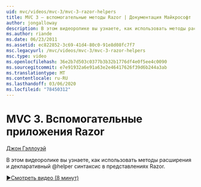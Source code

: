 ```yaml
---
uid: mvc/videos/mvc-3/mvc-3-razor-helpers
title: MVC 3 — вспомогательные методы Razor | Документация Майкрософт
author: jongalloway
description: В этом видеоролике вы узнаете, как использовать методы расширения и декларативный @helper синтаксис в представлениях Razor.
ms.author: riande
ms.date: 06/23/2011
ms.assetid: ec822852-3c69-41d4-80c0-91e8d08fc7f7
msc.legacyurl: /mvc/videos/mvc-3/mvc-3-razor-helpers
msc.type: video
ms.openlocfilehash: 36e2b7d503c0377b3b32b1776df4e0f5ee4c0090
ms.sourcegitcommit: e7e91932a6e91a63e2e46417626f39d6b244a3ab
ms.translationtype: MT
ms.contentlocale: ru-RU
ms.lasthandoff: 03/06/2020
ms.locfileid: "78450312"
---
```

# <a name="mvc-3---razor-helpers"></a>MVC 3. Вспомогательные приложения Razor

[Джон Гэллоуэй](https://github.com/jongalloway)

В этом видеоролике вы узнаете, как использовать методы расширения и декларативный @helper синтаксис в представлениях Razor.

[&#9654;Смотреть видео (8 минут)](https://channel9.msdn.com/Blogs/ASP-NET-Site-Videos/mvc-3-razor-helpers)
